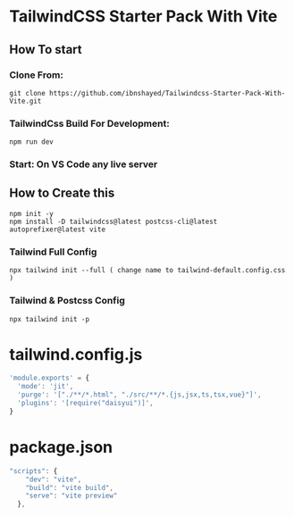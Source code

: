 # TailwindCSS Starter Pack With Vite

## **How To start**

### **Clone From:**

```
git clone https://github.com/ibnshayed/Tailwindcss-Starter-Pack-With-Vite.git
```

### **TailwindCss Build For Development:**

```
npm run dev
```

### **Start: On VS Code any live server**

## **How to Create this**

```
npm init -y
npm install -D tailwindcss@latest postcss-cli@latest autoprefixer@latest vite
```

### Tailwind Full Config

```
npx tailwind init --full ( change name to tailwind-default.config.css )
```

### Tailwind & Postcss Config

```
npx tailwind init -p
```

# tailwind.config.js

```javascript
'module.exports' = {
  'mode': 'jit',
  'purge': '["./**/*.html", "./src/**/*.{js,jsx,ts,tsx,vue}"]',
  'plugins': '[require("daisyui")]',
}
```

# package.json

```javascript
"scripts": {
    "dev": "vite",
    "build": "vite build",
    "serve": "vite preview"
  },
```
